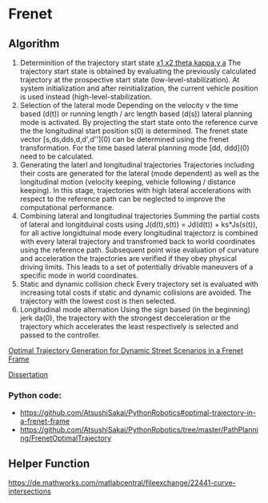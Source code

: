 # Frenet

## Algorithm

1. Determinition of the trajectory start state [x1,x2,theta,kappa,v,a](0)
The trajectory start state is obtained by evaluating the previously calculated trajectory
at the prospective start state (low-level-stabilization). 
At system initialization and after reinitialization, the current vehicle 
position is used instead (high-level-stabilization.
1. Selection of the lateral mode
Depending on the velocity v the time based (d(t)) or running length / arc length based (d(s))
lateral planning mode is activated. By projecting the start state onto the reference curve the
the longitudinal start position s(0) is determined. The frenet state vector 
\[s,ds,dds,d,d',d''\](0) can be determined using the frenet transformation.
For the time based lateral planning mode \[dd, ddd\](0) need to be calculated.
1. Generating the laterl and longitudinal trajectories
Trajectories including their costs are generated for the lateral (mode dependent) 
as well as the longitudinal motion (velocity keeping, vehicle following / distance keeping).
In this stage, trajectories with high lateral accelerations with respect to the reference
path can be neglected to improve the computational performance.
1. Combining lateral and longitudinal trajectories
Summing the partial costs of lateral and longitduinal costs using
J(d(t),s(t)) = Jd(d(t)) + ks*Js(s(t)), for all active longidtuinal mode every
longitudinal trajectorz is combined with every lateral trajectory and transfromed
back to world coordinates using the reference path. Subsequent point wise evaluation of
curvature and acceleration the trajectories are verified if they obey physical driving limits. 
This leads to a set of potentially drivable maneuvers of a specific mode in world coordinates.
1. Static and dynamic collision check
Every trajectory set is evaluated with increasing total costs if static and dynamic 
collisions are avoided. The trajectory with the lowest cost is then selected.
1. Longitudinal mode alternation
Using the sign based (in the beginning) jerk da(0), the trajectory with the
strongest decceleration or the trajectory which accelerates the least respectively 
is selected and passed to the controller.

[Optimal Trajectory Generation for Dynamic Street Scenarios in a Frenet Frame](https://www.researchgate.net/profile/Moritz_Werling/publication/224156269_Optimal_Trajectory_Generation_for_Dynamic_Street_Scenarios_in_a_Frenet_Frame/links/54f749df0cf210398e9277af.pdf)

[Dissertation](https://www.ksp.kit.edu/download/1000021738)


### Python code:

- https://github.com/AtsushiSakai/PythonRobotics#optimal-trajectory-in-a-frenet-frame
- https://github.com/AtsushiSakai/PythonRobotics/tree/master/PathPlanning/FrenetOptimalTrajectory


## Helper Function

https://de.mathworks.com/matlabcentral/fileexchange/22441-curve-intersections
